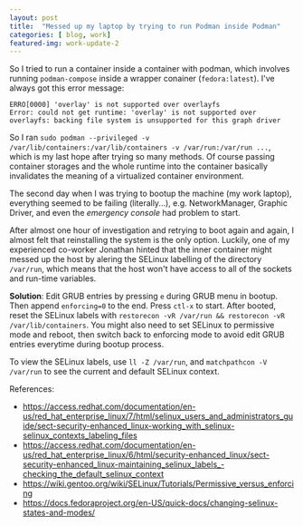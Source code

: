 ```yaml
---
layout: post
title:  "Messed up my laptop by trying to run Podman inside Podman"
categories: [ blog, work]
featured-img: work-update-2
---
```


So I tried to run a container inside a container with podman, which involves
running `podman-compose` inside a wrapper conainer (`fedora:latest`). I've always got this
error message: 
```
ERRO[0000] 'overlay' is not supported over overlayfs
Error: could not get runtime: 'overlay' is not supported over overlayfs: backing file system is unsupported for this graph driver
```

So I ran `sudo podman --privileged -v /var/lib/containers:/var/lib/containers -v /var/run:/var/run ...`,
which is my last hope after trying so many methods. Of course passing container storages and
the whole runtime into the container basically invalidates the meaning of a virtualized container environment.

The second day when I was trying to bootup the machine (my work laptop), everything seemed to be failing (literally...), e.g. NetworkManager, Graphic Driver, and even the _emergency console_ had
problem to start.

After almost one hour of investigation and retrying to boot again and again, I almost felt that reinstalling the system is the only option. 
Luckily, one of my experienced co-worker Jonathan hinted that the inner container might messed up the host by alering the SELinux labelling of the directory
`/var/run`, which means that the host won't have access to all of the sockets and run-time variables.

__Solution__: Edit GRUB entries by pressing `e` during GRUB menu in bootup. Then append `enforcing=0` to the end. Press `ctl-x` to start. After booted, reset the SELinux labels with `restorecon -vR /var/run && restorecon -vR /var/lib/containers`. You might also need to set SELinux to permissive mode and reboot, then switch back to enforcing mode to avoid edit GRUB entries everytime during bootup process.

To view the SELinux labels, use `ll -Z /var/run`, and `matchpathcon -V /var/run` to see the current and default SELinux context.

References:
 - https://access.redhat.com/documentation/en-us/red_hat_enterprise_linux/7/html/selinux_users_and_administrators_guide/sect-security-enhanced_linux-working_with_selinux-selinux_contexts_labeling_files
 - https://access.redhat.com/documentation/en-us/red_hat_enterprise_linux/6/html/security-enhanced_linux/sect-security-enhanced_linux-maintaining_selinux_labels_-checking_the_default_selinux_context
 - https://wiki.gentoo.org/wiki/SELinux/Tutorials/Permissive_versus_enforcing
 - https://docs.fedoraproject.org/en-US/quick-docs/changing-selinux-states-and-modes/